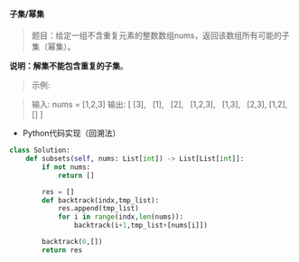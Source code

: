 #### 子集/幂集
> 题目：给定一组不含重复元素的整数数组nums，返回该数组所有可能的子集（幂集）。

**说明：解集不能包含重复的子集**。

> 示例:

> 输入: nums = [1,2,3]
> 输出:
> [
>  [3],
>  [1],
>  [2],
>  [1,2,3],
>  [1,3],
>  [2,3],
>  [1,2],
>  []
> ]


- Python代码实现（回溯法）
```python
class Solution:
    def subsets(self, nums: List[int]) -> List[List[int]]:
        if not nums:
            return []

        res = []
        def backtrack(indx,tmp_list):
            res.append(tmp_list)
            for i in range(indx,len(nums)):
                backtrack(i+1,tmp_list+[nums[i]])

        backtrack(0,[])
        return res
```
